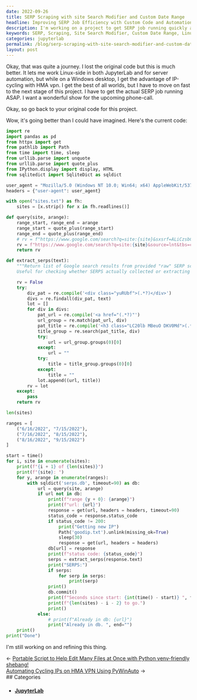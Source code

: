 ```yaml
---
date: 2022-09-26
title: SERP Scraping with site Search Modifier and Custom Date Range
headline: Improving SERP Job Efficiency with Custom Code and Automation
description: I'm working on a project to get SERP job running quickly and efficiently. I'm using Linux-side programs in JupyterLab, server automation, IP-cycling with HMA vpn on Windows, and custom code to scrape SERPs with a custom date range and site search modifier. I'm looping through a list of sites and date ranges to perfect the project. Come read more about my progress and join me on this journey!
keywords: SERP, Scraping, Site Search Modifier, Custom Date Range, Linux-side programs, JupyterLab, Server Automation, IP-cycling, HMA VPN, Windows, Code, Date Range, List of Sites, Looping, Improvement, Perfecting, Project
categories: jupyterlab
permalink: /blog/serp-scraping-with-site-search-modifier-and-custom-date-range/
layout: post
---
```



Okay, that was quite a journey. I lost the original code but this is much
better. It lets me work Linux-side in both JupyterLab and for server
automation, but while on a Windows desktop, I get the advantage of IP-cycling
with HMA vpn. I get the best of all worlds, but I have to move on fast to the
next stage of this project. I have to get the actual SERP job running ASAP. I
want a wonderful show for the upcoming phone-call.

Okay, so go back to your original code for this project.

Wow, it's going better than I could have imagined. Here's the current code:

```python
import re
import pandas as pd
from httpx import get
from pathlib import Path
from time import time, sleep
from urllib.parse import unquote
from urllib.parse import quote_plus
from IPython.display import display, HTML
from sqlitedict import SqliteDict as sqldict

user_agent = "Mozilla/5.0 (Windows NT 10.0; Win64; x64) AppleWebKit/537.36 (KHTML, like Gecko) Chrome/105.0.0.0 Safari/537.36"
headers = {"user-agent": user_agent}

with open("sites.txt") as fh:
    sites = [x.strip() for x in fh.readlines()]

def query(site, arange):
    range_start, range_end = arange
    range_start = quote_plus(range_start)
    range_end = quote_plus(range_end)
    # rv = f"https://www.google.com/search?q=site:{site}&sxsrf=ALiCzsbCDuAVqfRF67b3y_R9JyBHJwHvmQ:1663873352409&source=lnt&tbs=cdr%3A1%2Ccd_min%3A{range_start}%2Ccd_max%3A{range_end}&tbm="
    rv = f"https://www.google.com/search?q=site:{site}&source=lnt&tbs=cdr%3A1%2Ccd_min%3A{range_start}%2Ccd_max%3A{range_end}"
    return rv

def extract_serps(text):
    """Return list of Google search results from provided "raw" SERP scrape.
    Useful for checking whether SERPS actually collected or extracting results."""

    rv = False
    try:
        div_pat = re.compile('<div class="yuRUbf">(.*?)</div>')
        divs = re.findall(div_pat, text)
        lot = []
        for div in divs:
            pat_url = re.compile('<a href="(.*?)"')
            url_group = re.match(pat_url, div)
            pat_title = re.compile('<h3 class="LC20lb MBeuO DKV0Md">(.*?)</h3>')
            title_group = re.search(pat_title, div)
            try:
                url = url_group.groups(0)[0]
            except:
                url = ""
            try:
                title = title_group.groups(0)[0]
            except:
                title = ""
            lot.append((url, title))
        rv = lot
    except:
        pass
    return rv

len(sites)

ranges = [
    ("6/16/2022", "7/15/2022"),
    ("7/16/2022", "8/15/2022"),
    ("8/16/2022", "9/15/2022")
]

start = time()
for i, site in enumerate(sites):
    print(f"{i + 1} of {len(sites)}")
    print(f"{site}: ")
    for y, arange in enumerate(ranges):
        with sqldict('serps.db', timeout=90) as db:
            url = query(site, arange)
            if url not in db:
                print(f"range {y + 0}: {arange}")
                print(f"url: {url}")
                response = get(url, headers = headers, timeout=90)
                status_code = response.status_code
                if status_code != 200:
                    print("Getting new IP")
                    Path('goodip.txt').unlink(missing_ok=True)
                    sleep(30)
                    response = get(url, headers = headers)
                db[url] = response
                print(f"status code: {status_code}")
                serps = extract_serps(response.text)
                print("SERPS:")
                if serps:
                    for serp in serps:
                        print(serp)
                print()
                db.commit()
                print(f"Seconds since start: {int(time() - start)} ", flush=True)
                print(f"{len(sites) - i - 2} to go.")
                print()
            else:
                # print(f"Already in db: {url}")
                print("Already in db. ", end="")
    print()
print("Done")
```

I'm still working on and refining this thing.


<div class="post-nav"><div class="post-nav-prev"><span class="arrow">&larr;&nbsp;</span><a href="/blog/portable-script-to-help-edit-many-files-at-once-with-python-venv-friendly-shebang">Portable Script to Help Edit Many Files at Once with Python venv-friendly shebang!</a></div><div class="post-nav-next"><a href="/blog/automating-cycling-ips-on-hma-vpn-using-pywinauto">Automating Cycling IPs on HMA VPN Using PyWinAuto</a><span class="arrow">&nbsp;&rarr;</span></div></div>
## Categories

<ul>
<li><h4><a href='/jupyterlab/'>JupyterLab</a></h4></li></ul>